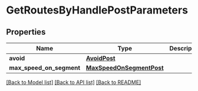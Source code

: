 # GetRoutesByHandlePostParameters

## Properties
Name | Type | Description | Notes
------------ | ------------- | ------------- | -------------
**avoid** | [**AvoidPost**](AvoidPost.md) |  | [optional] 
**max_speed_on_segment** | [**MaxSpeedOnSegmentPost**](MaxSpeedOnSegmentPost.md) |  | [optional] 

[[Back to Model list]](../README.md#documentation-for-models) [[Back to API list]](../README.md#documentation-for-api-endpoints) [[Back to README]](../README.md)

